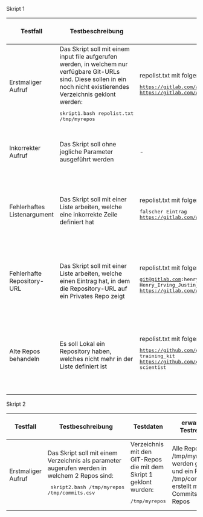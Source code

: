 Skript 1

| Testfall | Testbeschreibung | Testdaten | erwartetes Testresultat | erhaltenes Testresultat | Tester | Testdatum und Teststatus |
|  - | - | - | - | - | - | - |
| Erstmaliger Aufruf | Das Skript soll mit einem input file aufgerufen werden, in welchem nur verfügbare Git-URLs sind. Diese sollen in ein noch nicht existierendes Verzeichnis geklont werden:<pre>skript1.bash repolist.txt /tmp/myrepos</pre> | repolist.txt mit folgendem Inhalt:<pre>https://gitlab.com/armindoerzbachtbz/m122_praxisarbeit<br>https://gitlab.com/wapdc/InfoSearch/Project-2017</pre> | Verzeichnis wird erstellt und alle Repos werden darin geklont | | | |
| Inkorrekter Aufruf | Das Skript soll ohne jegliche Parameter ausgeführt werden | - | Skript bricht ab und verlangt Parameter als Argument | | | |
| Fehlerhaftes Listenargument | Das Skript soll mit einer Liste arbeiten, welche eine inkorrekte Zeile definiert hat | repolist.txt mit folgendem Inhalt:<pre>falscher Eintrag<br>https://gitlab.com/wapdc/InfoSearch/Project-2017</pre> | Skript ignoriert den falschen Eintrag und behandelt die restlichen Zeilen | | | |
| Fehlerhafte Repository-URL | Das Skript soll mit einer Liste arbeiten, welche einen Eintrag hat, in dem die Repository-URL auf ein Privates Repo zeigt | repolist.txt mit folgendem Inhalt:<pre>git@gitlab.com:henry.irving2001/m122_praxisarbeit.git Henry_Irving_Justin_Feliz<br>https://gitlab.com/wapdc/InfoSearch/Project-2017</pre> | Skript ignoriert den falschen Eintrag und behandelt die restlichen Zeilen | | | |
| Alte Repos behandeln | Es soll Lokal ein Repository haben, welches nicht mehr in der Liste definiert ist | repolist.txt mit folgendem Inhalt:<pre>https://github.com/github/training-kit.git training_kit<br>https://github.com/github/scientist.git scientist</pre> | Skript löscht das veraltete lokale Repository und verhält sich ansonsten wie erwartet | | | |

Skript 2

| Testfall | Testbeschreibung | Testdaten | erwartetes Testresultat | erhaltenes Testresultat | Tester | Testdatum und Teststatus |
|  - | - | - | - | - | - | - |
| Erstmaliger Aufruf | Das Skript soll mit einem Verzeichnis als parameter augerufen werden in welchem 2 Repos sind:<pre> skript2.bash /tmp/myrepos /tmp/commits.csv</pre> | Verzeichnis mit den GIT-Repos die mit dem Skript 1 geklont wurden:<pre>/tmp/myrepos</pre> | Alle Repos aus /tmp/myrepos werden gelesen und ein File /tmp/commits.csv erstellt mit allen Commits beider Repos | | | |
